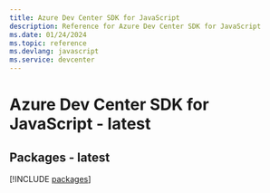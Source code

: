 ```yaml
---
title: Azure Dev Center SDK for JavaScript
description: Reference for Azure Dev Center SDK for JavaScript
ms.date: 01/24/2024
ms.topic: reference
ms.devlang: javascript
ms.service: devcenter
---
```

# Azure Dev Center SDK for JavaScript - latest
## Packages - latest
[!INCLUDE [packages](dev-center-index.md)]